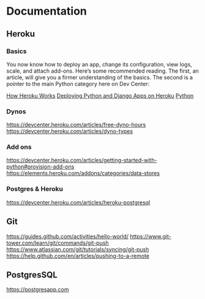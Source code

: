 # Documentation 

## Heroku

### Basics
You now know how to deploy an app, change its configuration, view logs, scale, and attach add-ons.
Here’s some recommended reading.
The first, an article, will give you a firmer understanding of the basics.
The second is a pointer to the main Python category here on Dev Center:

[How Heroku Works](https://devcenter.heroku.com/articles/how-heroku-works)
[Deploying Python and Django Apps on Heroku](https://devcenter.heroku.com/articles/deploying-python)
[Python](https://devcenter.heroku.com/categories/python-support)

### Dynos
https://devcenter.heroku.com/articles/free-dyno-hours
https://devcenter.heroku.com/articles/dyno-types

### Add ons 
https://devcenter.heroku.com/articles/getting-started-with-python#provision-add-ons
https://elements.heroku.com/addons/categories/data-stores

### Postgres & Heroku
https://devcenter.heroku.com/articles/heroku-postgresql


## Git
https://guides.github.com/activities/hello-world/
https://www.git-tower.com/learn/git/commands/git-push
https://www.atlassian.com/git/tutorials/syncing/git-push
https://help.github.com/en/articles/pushing-to-a-remote


## PostgresSQL
https://postgresapp.com


